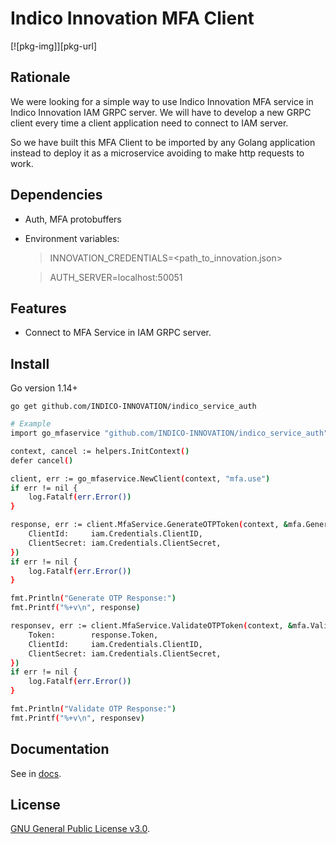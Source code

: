 # Indico Innovation MFA Client

[![pkg-img]][pkg-url]

## Rationale

We were looking for a simple way to use Indico Innovation MFA service in Indico Innovation IAM GRPC server. We will have to develop a new GRPC client every time a client application need to connect to IAM server. 

So we have built this MFA Client to be imported by any Golang application instead to deploy it as a microservice avoiding to make http requests to work.

## Dependencies

* Auth, MFA protobuffers
* Environment variables:
    > INNOVATION_CREDENTIALS=<path_to_innovation.json>

    > AUTH_SERVER=localhost:50051

## Features

* Connect to MFA Service in IAM GRPC server.

## Install
Go version 1.14+
```
go get github.com/INDICO-INNOVATION/indico_service_auth
```


```bash
# Example
import go_mfaservice "github.com/INDICO-INNOVATION/indico_service_auth"

context, cancel := helpers.InitContext()
defer cancel()

client, err := go_mfaservice.NewClient(context, "mfa.use")
if err != nil {
    log.Fatalf(err.Error())
}

response, err := client.MfaService.GenerateOTPToken(context, &mfa.GenerateOTPTokenRequest{
    ClientId:     iam.Credentials.ClientID,
    ClientSecret: iam.Credentials.ClientSecret,
})
if err != nil {
    log.Fatalf(err.Error())
}

fmt.Println("Generate OTP Response:")
fmt.Printf("%+v\n", response)

responsev, err := client.MfaService.ValidateOTPToken(context, &mfa.ValidateOTPTokenRequest{
    Token:        response.Token,
    ClientId:     iam.Credentials.ClientID,
    ClientSecret: iam.Credentials.ClientSecret,
})
if err != nil {
    log.Fatalf(err.Error())
}

fmt.Println("Validate OTP Response:")
fmt.Printf("%+v\n", responsev)


```

## Documentation

See in [docs](https://pkg.go.dev/github.com/INDICO-INNOVATION/indico_auth_service).

## License

[GNU General Public License v3.0](./LICENSE).
